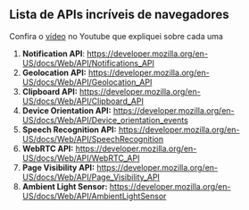 ## Lista de APIs incríveis de navegadores
Confira o [vídeo](https://www.youtube.com/watch?v=VuDJZHo01wE) no Youtube que expliquei sobre cada uma

1. **Notification API**: https://developer.mozilla.org/en-US/docs/Web/API/Notifications_API
2. **Geolocation API:** https://developer.mozilla.org/en-US/docs/Web/API/Geolocation_API
3. **Clipboard API:** https://developer.mozilla.org/en-US/docs/Web/API/Clipboard_API
4. **Device Orientation API:** https://developer.mozilla.org/en-US/docs/Web/API/Device_orientation_events
5. **Speech Recognition API:** https://developer.mozilla.org/en-US/docs/Web/API/SpeechRecognition
6. **WebRTC API:** https://developer.mozilla.org/en-US/docs/Web/API/WebRTC_API
7. **Page Visibility API:** https://developer.mozilla.org/en-US/docs/Web/API/Page_Visibility_API
8. **Ambient Light Sensor:** https://developer.mozilla.org/en-US/docs/Web/API/AmbientLightSensor
